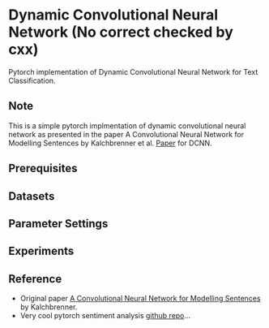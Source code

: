 # Dynamic Convolutional Neural Network (No correct checked by cxx)
Pytorch implementation of Dynamic Convolutional Neural Network for Text Classification.

## Note
This is a simple pytorch implmentation of dynamic convolutional neural network as presented in the paper 
A Convolutional Neural Network for Modelling Sentences by Kalchbrenner et al. [Paper](https://arxiv.org/abs/1404.2188v1) for
DCNN.

## Prerequisites

## Datasets

## Parameter Settings

## Experiments

## Reference
- Original paper [A Convolutional Neural Network for Modelling Sentences](https://arxiv.org/abs/1404.2188v1) 
  by Kalchbrenner. <br>
- Very cool pytorch sentiment analysis [github repo](https://github.com/bentrevett/pytorch-sentiment-analysis)...
